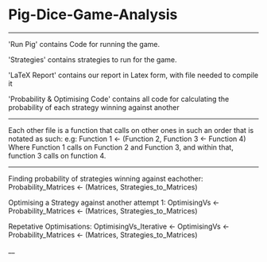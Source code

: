 # Pig-Dice-Game-Analysis

_______________

'Run Pig' contains Code for running the game.

'Strategies' contains strategies to run for the game.

'LaTeX Report' contains our report in Latex form, with file needed to compile it

'Probability & Optimising Code' contains all code for calculating the probability of each strategy winning against another

________________________________________________

Each other file is a function that calls on other ones in such an order that is notated as such:
e.g: Function 1 <- (Function 2, Function 3 <- Function 4)
Where Function 1 calls on Function 2 and Function 3, and within that, function 3 calls on function 4.
__________________________________________________________________

Finding probability of strategies winning against eachother:
Probability_Matrices <- (Matrices, Strategies_to_Matrices)

Optimising a Strategy against another attempt 1:
OptimisingVs <- Probability_Matrices <- (Matrices, Strategies_to_Matrices)

Repetative Optimisations:
OptimisingVs_Iterative <- OptimisingVs <- Probability_Matrices <- (Matrices, Strategies_to_Matrices)

__
